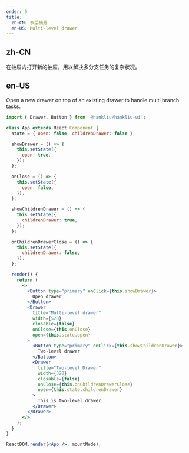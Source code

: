 ```yaml
---
order: 5
title:
  zh-CN: 多层抽屉
  en-US: Multi-level drawer
---
```


## zh-CN

在抽屉内打开新的抽屉，用以解决多分支任务的复杂状况。

## en-US

Open a new drawer on top of an existing drawer to handle multi branch tasks.

```jsx
import { Drawer, Button } from '@hankliu/hankliu-ui';

class App extends React.Component {
  state = { open: false, childrenDrawer: false };

  showDrawer = () => {
    this.setState({
      open: true,
    });
  };

  onClose = () => {
    this.setState({
      open: false,
    });
  };

  showChildrenDrawer = () => {
    this.setState({
      childrenDrawer: true,
    });
  };

  onChildrenDrawerClose = () => {
    this.setState({
      childrenDrawer: false,
    });
  };

  render() {
    return (
      <>
        <Button type="primary" onClick={this.showDrawer}>
          Open drawer
        </Button>
        <Drawer
          title="Multi-level drawer"
          width={520}
          closable={false}
          onClose={this.onClose}
          open={this.state.open}
        >
          <Button type="primary" onClick={this.showChildrenDrawer}>
            Two-level drawer
          </Button>
          <Drawer
            title="Two-level Drawer"
            width={320}
            closable={false}
            onClose={this.onChildrenDrawerClose}
            open={this.state.childrenDrawer}
          >
            This is two-level drawer
          </Drawer>
        </Drawer>
      </>
    );
  }
}

ReactDOM.render(<App />, mountNode);
```

<style>
[data-theme="dark"] .site-multi-level-drawer-footer {
  border-top: 1px solid #303030;
  background: #1f1f1f;
}
</style>
